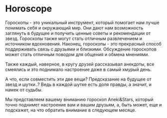 # Horoscope


Гороскопы - это уникальный инструмент, который помогает нам лучше понимать себя и окружающий мир. Они дают нам возможность заглянуть в будущее и получить ценные советы и рекомендации от звезд.
Гороскопы также могут стать отличным развлечением и источником вдохновения. Наконец, гороскопы - это прекрасный способ поддерживать связь с друзьями и близкими. Обсуждение гороскопов может стать отличным поводом для общения и обмена мнениями.

Также каждый, наверное, в кругу друзей рассказывал анекдоты, все смеялись и это поднимало настроение даже в самый хмурый день. 

А что, если совместить эти две вещи? Предсказание на будущее от звезд и шутки..? Ведь в каждой шутке есть доля правды, а значит, и намек от судьбы.

Мы представляем вашему вниманию гороскоп Aneki&Stars, который точно поднимет настроение вам и вашим друзьям, а, быть может, еще и подскажет, на что обратить внимание в следующем месяце.
